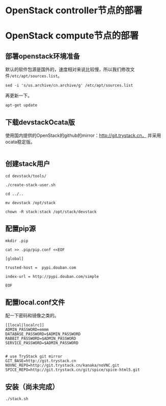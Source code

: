 # OpenStack controller节点的部署





# OpenStack compute节点的部署


## 部署openstack环境准备

默认的软件包源是国外的，速度相对来说比较慢，所以我们修改文件`/etc/apt/sources.list`。

`sed -i 's/us.archive/cn.archive/g' /etc/apt/sources.list
`

再更新一下。

`apt-get update`


## 下载devstackOcata版

使用国内提供的OpenStack的github的mirror：http://git.trystack.cn， 并采用ocata稳定版。

```git clone http://git.trystack.cn/openstack-dev/devstack.git -b stable/ocata

```


## 创建stack用户

```
cd devstack/tools/

./create-stack-user.sh

cd ../.. 

mv devstack /opt/stack 

chown -R stack:stack /opt/stack/devstack
```

## 配置pip源

```
mkdir .pip 

cat >> .pip/pip.conf <<EOF 

[global] 

trusted-host =  pypi.douban.com 

index-url = http://pypi.douban.com/simple

EOF
```


## 配置local.conf文件

配一下密码和镜像之类的。

```
[[local|localrc]] 
ADMIN_PASSWORD=emmm 
DATABASE_PASSWORD=$ADMIN_PASSWORD 
RABBIT_PASSWORD=$ADMIN_PASSWORD 
SERVICE_PASSWORD=$ADMIN_PASSWORD 

  
# use TryStack git mirror 
GIT_BASE=http://git.trystack.cn 
NOVNC_REPO=http://git.trystack.cn/kanaka/noVNC.git 
SPICE_REPO=http://git.trystack.cn/git/spice/spice-html5.git
```


## 安装（尚未完成）

`./stack.sh`
